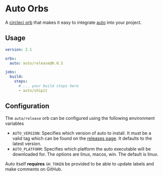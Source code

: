 # Auto Orbs

A [circleci orb](https://circleci.com/docs/2.0/orb-intro/) that makes it easy to integrate [auto](https://github.com/intuit/auto) into your project.

## Usage

```yaml
version: 2.1

orbs:
  auto: auto/release@0.0.5

jobs:
  build:
    steps:
      # ... your build steps here
      - auto/shipit
```

## Configuration

The `auto/release` orb can be configured using the following environment variables

- `AUTO_VERSION`: Specifies which version of auto to install. It must be a valid tag which can be found on the [releases page](https://github.com/intuit/auto/releases). It defaults to the latest version.
- `AUTO_PLATFORM`: Specifies which platform the auto executable will be downloaded for. The options are linux, macos, win. The default is linux.

Auto itself **requires** `GH_TOKEN` be provided to be able to update labels and make comments on GitHub.
